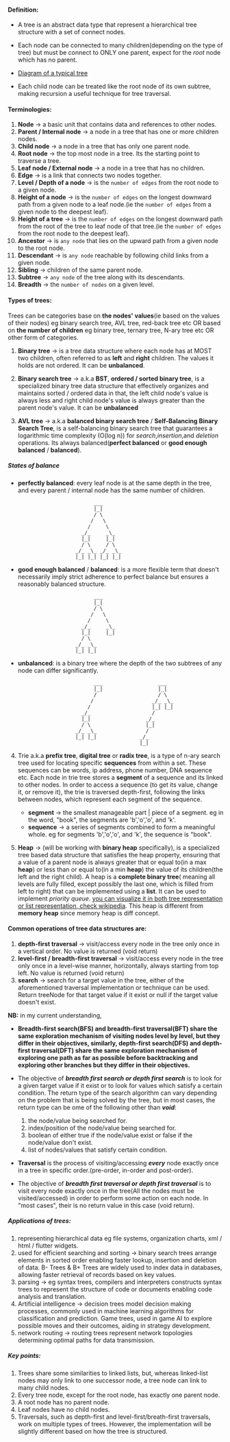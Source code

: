 #### Definition:
- A tree is an abstract data type that represent a hierarchical tree structure with a set of connect nodes.

- Each node can be connected to many children(depending on the type of tree) but must be connect to ONLY one parent, expect for the *root* node which has no parent.

- [Diagram of a typical tree](https://www.geeksforgeeks.org/introduction-to-tree-data-structure-and-algorithm-tutorials/?ref=lbp)

- Each child node can be treated like the root node of its own subtree, making recursion a useful technique for tree traversal.

#### Terminologies:
1. **Node** -> a basic unit that contains data and references to other nodes. 
2. **Parent / Internal node** -> a node in a tree that has one or more children nodes.
3. **Child node** -> a node in a tree that has only one parent node.
4. **Root node** -> the top most node in a tree. Its the starting point to traverse a tree.
5. **Leaf node / External node** -> a node in a tree that has no children.
6. **Edge** -> is a link that connects two nodes together.
7. **Level / Depth of a node** -> is the `number of edges` from the root node to a given node.
8. **Height of a node** -> is the `number of edges` on the longest downward path from a given node to a leaf node.(ie the `number of edges` from a given node to the deepest leaf).
9. **Height of a tree** -> is the `number of edges` on the longest downward path from the root of the tree to leaf node of that tree.(ie the `number of edges` from the root node to the deepest leaf).
10. **Ancestor** -> is `any node` that lies on the upward path from a given node to the root node.
11. **Descendant** -> is `any node` reachable by following child links from a given node.
12. **Sibling** -> children of the same parent node.
13. **Subtree** -> `any node` of the tree along with its descendants.
14. **Breadth** -> the `number of nodes` on a given level.
    
    
#### Types of trees:
Trees can be categories base on **the nodes' values**(ie based on the values of their nodes) eg binary search tree, AVL tree, red-back tree etc OR based on **the number of children** eg binary tree, ternary tree, N-ary tree etc OR other form of categories.

<!-- **Here am listing a mix of diff types of trees that i will be working on not based on any categories:** -->

1. **Binary tree** -> is a tree data structure where each node has at MOST two children, often referred to as **left** and **right** children. The values it holds are not ordered. It can be **unbalanced**.
   
2. **Binary search tree** -> a.k.a **BST**, **ordered / sorted binary tree**, is a specialized binary tree data structure that effectively organizes and maintains sorted / ordered data in that, the left child node's value is always less and right child node's value is always greater than the parent node's value.  It can be **unbalanced**
   
3. **AVL tree** -> a.k.a **balanced binary search tree** / **Self-Balancing Binary Search Tree**, is a self-balancing binary search tree that guarantees a logarithmic time complexity (O(log n)) for *search*,*insertion*,and *deletion* operations. Its always balanced(**perfect balanced** or **good enough balanced** / **balanced**).
   
  ##### States of balance
    
  - **perfectly balanced**: every leaf node is at the same depth in the tree, and every parent / internal node has the same number of children.
```
                            ___
                            |_|
                            / \
                           /   \
                          /     \
                        _/_     _\_
                        |_|     |_|  
                        / \     / \
                      _/_ _\_ _/_ _\_
                      |_| |_| |_| |_|
```
   - **good enough balanced** / **balanced**: is a more flexible term that doesn't necessarily imply strict adherence to perfect balance but ensures a reasonably balanced structure.
```
                            ___
                            |_|
                            / \
                           /   \
                          /     \
                        _/_     _\_
                        |_|     |_|  
                        / \     
                      _/_ _\_ 
                      |_| |_|                         
```
  - **unbalanced**: is a binary tree where the depth of the two subtrees of any node can differ significantly.
```
                            ___                  ___
                            |_|                  |_|
                            /                    / \
                           /                   _/_ _\_
                          /                    |_| |_|
                        _/_                    /
                        |_|                  _/_
                        / \                  |_|
                      _/_ _\_                /
                      |_| |_|              _/_
                                           |_|  
```
4. Trie a.k.a **prefix tree**, **digital tree** or **radix tree**, is a type of n-ary search tree used for locating specific **sequences** from within a set. These sequences can be words, ip address, phone number, DNA sequence etc. Each node in trie tree stores a **segment** of a sequence and its linked to other nodes. In order to access a sequence (to get its value, change it, or remove it), the trie is traversed depth-first, following the links between nodes, which represent each segment of the sequence.

   - **segment** -> the smallest manageable part | piece of a segment. eg in the word, "book", the segments are 'b','o','o', and 'k'.
   - **sequence** -> a series of segments combined to form a meaningful whole. eg for segments 'b','o','o', and 'k', the sequence is "book".
   
5. **Heap** -> (will be working with **binary heap** specifically), is a specialized tree based data structure that satisfies the heap property, ensuring that a value of a parent node is always greater that or equal to(in a max **heap**) or less than or equal to(in a min **heap**) the value of its children(the left and the right child). A heap is a **complete binary tree**( meaning all levels are fully filled, except possibly the last one, which is filled from left to right) that can be implemented using a **list**. It can be used to implement *priority queue*. [you can visualize it in both tree representation or list representation, check wikipedia](https://en.wikipedia.org/wiki/Heap_(data_structure)#/media/File:Max-Heap-new.svg). This heap is different from **memory heap** since memory heap is diff concept.
   

#### Common operations of tree data structures are:
1. **depth-first traversal** -> visit/access every node in the tree only once in a vertical order. No value is returned (void return)
2. **level-first / breadth-first traversal** -> visit/access every node in the tree only once in a level-wise manner, horizontally, always starting from top left. No value is returned (void return)
3. **search** -> search for a target value in the tree, either of the aforementioned traversal implementation or technique can be used. Return treeNode for that target value if it exist or null if the target value doesn't exist. 

**NB:**
in my current understanding,
- **Breadth-first search(BFS) and breadth-first traversal(BFT) share the same exploration mechanism of visiting nodes level by level, but they differ in their objectives, similarly, depth-first search(DFS) and depth-first traversal(DFT) share the same exploration mechanism of exploring one path as far as possible before backtracking and exploring other branches but they differ in their objectives.** 
 - The objective of ***breadth first search or depth first search*** is to look for a given target value if it exist or to look for values which satisfy a certain condition. The return type of the search algorithm can vary depending on the problem that is being solved by the tree, but in most cases, the return type can be ome of the following other than ***void***:
   1. the node/value being searched for.
   2. index/position of the node/value being searched for.
   3. boolean of either true if the node/value exist or false if the node/value don't exist.
   4. list of nodes/values that satisfy certain condition.
   
 - **Traversal** is the process of visiting/accessing ***every*** node exactly once in a tree in specific order.(pre-order, in-order and post-order).
 - The objective of ***breadth first traversal or depth first traversal*** is to visit every node exactly once in the tree(All the nodes must be visited/accessed) in order to perform some action on each node. In "most cases", their is no return value in this case (void return).

##### Applications of trees:
1. representing hierarchical data eg file systems, organization charts, xml / html / flutter widgets.
2. used for efficient searching and sorting -> binary search trees arrange elements in sorted order enabling faster lookup, insertion and deletion of data. B- Trees & B+ Trees are widely used to index data in databases, allowing faster retrieval of records based on key values.
3. parsing -> eg syntax trees, compilers and interpreters constructs syntax trees to represent the structure of code or documents enabling code analysis and translation.
4. Artificial intelligence -> decision trees model decision making processes, commonly used in machine learning algorithms for classification and prediction. Game trees, used in game AI to explore possible moves and their outcomes, aiding in strategy development.
5. network routing -> routing trees represent network topologies determining optimal paths for data transmission.

##### Key points:
1. Trees share some similarities to linked lists, but, whereas linked-list nodes may
only link to one successor node, a tree node can link to many child nodes.
2. Every tree node, except for the root node, has exactly one parent node.
3. A root node has no parent node.
4. Leaf nodes have no child nodes.
5. Traversals, such as depth-first and level-first/breath-first traversals, work on multiple types
of trees. However, the implementation will be slightly different based on how the
tree is structured.

